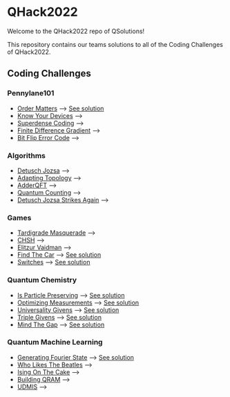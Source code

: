 # QHack2022
Welcome to the QHack2022 repo of QSolutions!

This repository contains our teams solutions to all of the Coding Challenges of QHack2022.

## Coding Challenges
### Pennylane101
* [Order Matters](./Coding_Challenges/pennylane101_100_OrderMatters_template/problem.pdf) --> [See solution](./Coding_Challenges/pennylane101_100_OrderMatters_template/pennylane101_100_OrderMatters.ipynb)
* [Know Your Devices](./Coding_Challenges/pennylane101_200_KnowYourDevices_template/problem.pdf) --> 
* [Superdense Coding](./Coding_Challenges/pennylane101_300_superdense_coding_template/problem.pdf) --> 
* [Finite Difference Gradient](./Coding_Challenges/pennylane101_400_FiniteDifferenceGradient_template/problem.pdf) --> 
* [Bit Flip Error Code](./Coding_Challenges/pennylane101_500_BitFlipErrorCode_template/problem.pdf) --> 
### Algorithms
* [Detusch Jozsa](./Coding_Challenges/algorithms_100_DetuschJozsa_template/problem.pdf) --> 
* [Adapting Topology](./Coding_Challenges/algorithms_200_AdaptingTopology_template/problem.pdf) --> 
* [AdderQFT](./Coding_Challenges/algorithms_300_AdderQFT_template/problem.pdf) --> 
* [Quantum Counting](./Coding_Challenges/algorithms_400_QuantumCounting_template/problem.pdf) --> 
* [Detusch Jozsa Strikes Again](./Coding_Challenges/algorithms_500_DetuschJozsaStrikesAgain_template/problem.pdf) --> 
### Games
* [Tardigrade Masquerade](./Coding_Challenges/games_100_TardigradeMasquerade_template/problem.pdf) --> 
* [CHSH](./Coding_Challenges/games_200_CHSH_template/problem.pdf) --> 
* [Elitzur Vaidman](./Coding_Challenges/games_300_Elitzur_Vaidman_template/problem.pdf) --> 
* [Find The Car](./Coding_Challenges/games_400_FindTheCar_template/problem.pdf) --> [See solution](./Coding_Challenges/games_400_FindTheCar.ipynb)
* [Switches](./Coding_Challenges/games_500_switches_template/problem.pdf) --> [See solution](./Coding_Challenges/games_500_switches.ipynb)
### Quantum Chemistry
* [Is Particle Preserving](./Coding_Challenges/qchem_100_IsParticlePreserving_template/problem.pdf) --> [See solution](./Coding_Challenges/qchem_100_IsParticlePreserving_template/qchem_100_IsParticlePreserving.ipynb)
* [Optimizing Measurements](./Coding_Challenges/qchem_200_OptimizingMeasurements_template/problem.pdf) --> [See solution](./Coding_Challenges/qchem_200_OptimizingMeasurements_template/qchem_200_OptimizingMeasurements.ipynb)
* [Universality Givens](./Coding_Challenges/qchem_300_Universality_Givens_template/problem.pdf) --> [See solution](./Coding_Challenges/qchem_300_Universality_Givens_template/qchem_300_UniversalityGivens.ipynb)
* [Triple Givens](./Coding_Challenges/qchem_400_Triple_Givens_template/problem.pdf) --> [See solution](./Coding_Challenges/qchem_400_Triple_Givens_template/qchem_400_TripleGivens.ipynb)
* [Mind The Gap](./Coding_Challenges/qchem_500_MindTheGap_template/problem.pdf) --> [See solution](./Coding_Challenges/qchem_500_MindTheGap_template/qchem_500_MindTheGap.ipynb)
### Quantum Machine Learning
* [Generating Fourier State](./Coding_Challenges/qml_100_GeneratingFourierState_template/problem.pdf) --> [See solution](./Coding_Challenges/qml_100_GeneratingFourierState_template/qml_100_GeneratingFourierState.ipynb)
* [Who Likes The Beatles](./Coding_Challenges/qml_200_WhoLikesTheBeatles_template/problem.pdf) --> 
* [Ising On The Cake](./Coding_Challenges/qml_300_IsingOnTheCake_template/problem.pdf) --> 
* [Building QRAM](./Coding_Challenges/qml_400_BuildingQRAM_template/problem.pdf) --> 
* [UDMIS](./Coding_Challenges/qml_500_UDMIS_template/problem.pdf) --> 